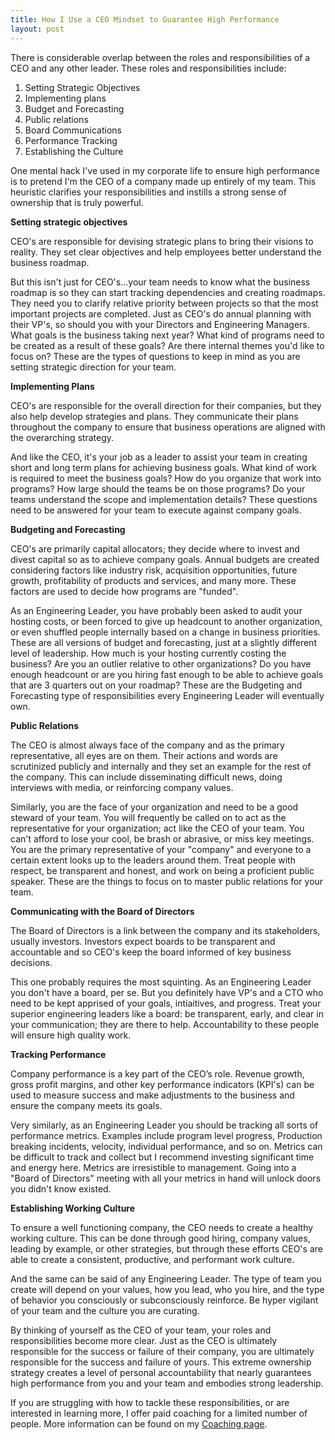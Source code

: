 ```yaml
---
title: How I Use a CEO Mindset to Guarantee High Performance
layout: post
---
```


There is considerable overlap between the roles and responsibilities of a CEO and any other leader. These roles and responsibilities include:

1. Setting Strategic Objectives
2. Implementing plans
3. Budget and Forecasting
4. Public relations
5. Board Communications
6. Performance Tracking
7. Establishing the Culture

One mental hack I've used in my corporate life to ensure high performance is to pretend I'm the CEO of a company made up entirely of my team. This heuristic clarifies your responsibilities and instills a strong sense of ownership that is truly powerful.

__Setting strategic objectives__

CEO's are responsible for devising strategic plans to bring their visions to reality. They set clear objectives and help employees better understand the business roadmap.

But this isn't just for CEO's...your team needs to know what the business roadmap is so they can start tracking dependencies and creating roadmaps. They need you to clarify relative priority between projects so that the most important projects are completed. Just as CEO's do annual planning with their VP's, so should you with your Directors and Engineering Managers. What goals is the business taking next year? What kind of programs need to be created as a result of these goals? Are there internal themes you'd like to focus on? These are the types of questions to keep in mind as you are setting strategic direction for your team.

__Implementing Plans__

CEO's are responsible for the overall direction for their companies, but they also help develop strategies and plans. They communicate their plans throughout the company to ensure that business operations are aligned with the overarching strategy.

And like the CEO, it's your job as a leader to assist your team in creating short and long term plans for achieving business goals. What kind of work is required to meet the business goals? How do you organize that work into programs? How large should the teams be on those programs? Do your teams understand the scope and implementation details? These questions need to be answered for your team to execute against company goals.

__Budgeting and Forecasting__

CEO's are primarily capital allocators; they decide where to invest and divest capital so as to achieve company goals. Annual budgets are created considering factors like industry risk, acquisition opportunities, future growth, profitability of products and services, and many more. These factors are used to decide how programs are "funded".

As an Engineering Leader, you have probably been asked to audit your hosting costs, or been forced to give up headcount to another organization, or even shuffled people internally based on a change in business priorities. These are all versions of budget and forecasting, just at a slightly different level of leadership. How much is your hosting currently costing the business? Are you an outlier relative to other organizations? Do you have enough headcount or are you hiring fast enough to be able to achieve goals that are 3 quarters out on your roadmap? These are the Budgeting and Forecasting type of responsibilities every Engineering Leader will eventually own.

__Public Relations__

The CEO is almost always face of the company and as the primary representative, all eyes are on them. Their actions and words are scrutinized publicly and internally and they set an example for the rest of the company. This can include disseminating difficult news, doing interviews with media, or reinforcing company values.

Similarly, you are the face of your organization and need to be a good steward of your team. You will frequently be called on to act as the representative for your organization; act like the CEO of your team. You can't afford to lose your cool, be brash or abrasive, or miss key meetings. You are the primary representative of your "company" and everyone to a certain extent looks up to the leaders around them. Treat people with respect, be transparent and honest, and work on being a proficient public speaker. These are the things to focus on to master public relations for your team.

__Communicating with the Board of Directors__

The Board of Directors is a link between the company and its stakeholders, usually investors. Investors expect boards to be transparent and accountable and so CEO's keep the board informed of key business decisions.

This one probably requires the most squinting. As an Engineering Leader you don't have a board, per se. But you definitely have VP's and a CTO who need to be kept apprised of your goals, intiaitives, and progress. Treat your superior engineering leaders like a board: be transparent, early, and clear in your communication; they are there to help. Accountability to these people will ensure high quality work.

__Tracking Performance__

Company performance is a key part of the CEO’s role. Revenue growth, gross profit margins, and other key performance indicators (KPI's) can be used to measure success and make adjustments to the business and ensure the company meets its goals.

Very similarly, as an Engineering Leader you should be tracking all sorts of performance metrics. Examples include program level progress, Production breaking incidents, velocity, individual performance, and so on. Metrics can be difficult to track and collect but I recommend investing significant time and energy here. Metrics are irresistible to management. Going into a "Board of Directors" meeting with all your metrics in hand will unlock doors you didn't know existed.

__Establishing Working Culture__

To ensure a well functioning company, the CEO needs to create a healthy working culture. This can be done through good hiring, company values, leading by example, or other strategies, but through these efforts CEO's are able to create a consistent, productive, and performant work culture.

And the same can be said of any Engineering Leader. The type of team you create will depend on your values, how you lead, who you hire, and the type of behavior you consciously or subconsciously reinforce. Be hyper vigilant of your team and the culture you are curating.

By thinking of yourself as the CEO of your team, your roles and responsibilities become more clear. Just as the CEO is ultimately responsible for the success or failure of their company, you are ultimately responsible for the success and failure of yours. This extreme ownership strategy creates a level of personal accountability that nearly guarantees high performance from you and your team and embodies strong leadership.

If you are struggling with how to tackle these responsibilities, or are interested in learning more, I offer paid coaching for a limited number of people. More information can be found on my [Coaching page](/coaching).